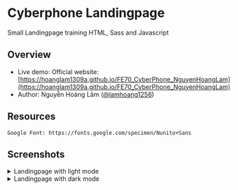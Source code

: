 # Cyberphone Landingpage
Small Landingpage training HTML, Sass and Javascript

## Overview
- Live demo: Official website: [https://hoanglam1309a.github.io/FE70_CyberPhone_NguyenHoangLam](https://hoanglam1309a.github.io/FE70_CyberPhone_NguyenHoangLam)
- Author: Nguyễn Hoàng Lâm ([@lamhoang1256](https://github.com/lamhoang1256))

## Resources
```
Google Font: https://fonts.google.com/specimen/Nunito+Sans
```

## Screenshots
<details>
 <summary>Landingpage with light mode</summary>
 <p>
  
![light-mode](https://user-images.githubusercontent.com/96652536/191952845-275e979e-0149-4334-ba2a-c2acd0cbb1ed.png)
 </p>
</details>
<details>
 <summary>Landingpage with dark mode</summary>
 <p>
  
![dark-mode](https://user-images.githubusercontent.com/96652536/191952731-ddf9c12e-5694-428c-ba39-2aa240e46711.png)
 </p>
</details>

